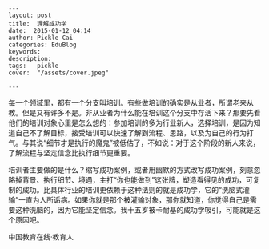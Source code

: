 
    ---
    layout: post  
    title:  理解成功学  
    date:  2015-01-12 04:14  
    author: Pickle Cai  
    categories: EduBlog  
    keywords: 
    description:   
    tags:	pickle   
    cover:  "/assets/cover.jpeg"  

    ---  
    
每一个领域里，都有一个分支叫培训。有些做培训的确实是从业者，所谓老来从教。但是又有许多不是。非从业者为什么能在培训这个分支中存活下来？那要先看他们的培训对象心里是怎么想的：参加培训的多为行业新人，选择培训，是因为知道自己不了解目标，接受培训可以快速了解到流程、思路，以及为自己的行为打气。与其说“细节才是执行的魔鬼”被低估了，不如说：对于这个阶段的新人来说，了解流程与坚定信念比执行细节更重要。

培训者主要做的是什么？缩写成功案例，或者用幽默的方式改写成功案例，刻意忽略掉背景、执行细节、境遇，主打“你也能做到”这张牌，塑造看得见的成功，可复制的成功。比具体行业的培训更依赖于这种法则的就是成功学，它的“洗脑式灌输”一直为人所诟病。如果你就是那个被灌输对象，那你就知道，你觉得自己是需要这种洗脑的，因为它能坚定信念。我十五岁被卡耐基的成功学吸引，可能就是这个原因吧。

		    
 中国教育在线·教育人

